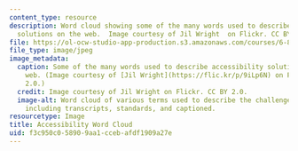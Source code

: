 ```yaml
---
content_type: resource
description: Word cloud showing some of the many words used to describe accessibility
  solutions on the web.  Image courtesy of Jil Wright  on Flickr. CC BY 2.0.
file: https://ol-ocw-studio-app-production.s3.amazonaws.com/courses/6-811-principles-and-practice-of-assistive-technology-fall-2014/f3c950c058909aa1ccebafdf1909a27e_6-811f14.jpg
file_type: image/jpeg
image_metadata:
  caption: Some of the many words used to describe accessibility solutions on the
    web. (Image courtesy of [Jil Wright](https://flic.kr/p/9iLp6N) on Flickr. CC BY
    2.0.)
  credit: Image courtesy of Jil Wright on Flickr. CC BY 2.0.
  image-alt: Word cloud of various terms used to describe the challenges of accessibility,
    including transcripts, standards, and captioned.
resourcetype: Image
title: Accessibility Word Cloud
uid: f3c950c0-5890-9aa1-cceb-afdf1909a27e
---
```

